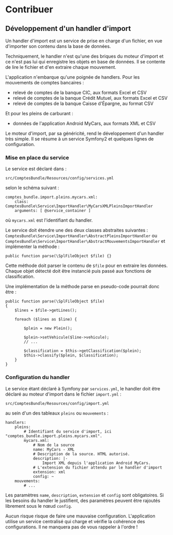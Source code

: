# Contribuer

## Développement d'un handler d'import

Un handler d'import est un service de prise en charge d'un fichier, en vue d'importer son contenu dans la base de données.

Techniquement, le handler n'est qu'une des briques du moteur d'import et ce n'est pas lui qui enregistre les objets en base de données. Il se contente de lire le fichier et d'en extraire chaque mouvement.

L'application n'embarque qu'une poignée de handlers. Pour les mouvements de comptes bancaires :

- relevé de comptes de la banque CIC, aux formats Excel et CSV
- relevé de comptes de la banque Crédit Mutuel, aux formats Excel et CSV
- relevé de comptes de la banque Caisse d'Épargne, au format CSV

Et pour les pleins de carburant :

- données de l'application Android MyCars, aux formats XML et CSV

Le moteur d'import, par sa généricité, rend le développement d'un handler très simple. Il se résume à un service Symfony2 et quelques lignes de configuration.

### Mise en place du service

Le service est déclaré dans :

    src/ComptesBundle/Resources/config/services.yml

selon le schéma suivant :

    comptes_bundle.import.pleins.mycars.xml:
        class: ComptesBundle\Service\ImportHandler\MyCarsXMLPleinsImportHandler
        arguments: [ @service_container ]

où `mycars.xml` est l'identifiant du handler.

Le service doit étendre une des deux classes abstraites suivantes : `ComptesBundle\Service\ImportHandler\AbstractPleinsImportHandler` ou `ComptesBundle\Service\ImportHandler\AbstractMouvementsImportHandler` et implémenter la méthode :

    public function parse(\SplFileObject $file) {}

Cette méthode doit parser le contenu de `$file` pour en extraire les données. Chaque objet détecté doit être instancié puis passé aux fonctions de classification.

Une implémentation de la méthode parse en pseudo-code pourrait donc être :

    public function parse(\SplFileObject $file)
    {
        $lines = $file->getLines();

        foreach ($lines as $line) {

            $plein = new Plein();

            $plein->setVehicule($line->vehicule);
            // ...

            $classification = $this->getClassification($plein);
            $this->classify($plein, $classification);
        }
    }

### Configuration du handler

Le service étant déclaré à Symfony par `services.yml`, le handler doit être déclaré au moteur d'import dans le fichier `import.yml` :

    src/ComptesBundle/Resources/config/import.yml

au sein d'un des tableaux `pleins` ou `mouvements` :

    handlers:
        pleins:
            # Identifiant du service d'import, ici "comptes_bundle.import.pleins.mycars.xml".
            mycars.xml:
                # Nom de la source
                name: MyCars - XML
                # Description de la source. HTML autorisé.
                description: |-
                    Import XML depuis l'application Android MyCars.
                # L'extension du fichier attendu par le handler d'import
                extension: xml
                config: ~
        mouvements:
            # ...

Les paramètres `name`, `description`, `extension` et `config` sont obligatoires. Si les besoins du handler le justifient, des paramètres peuvent être rajoutés librement sous le nœud `config`.

Aucun risque risque de faire une mauvaise configuration. L'application utilise un service centralisé qui charge et vérifie la cohérence des configurations. Il ne manquera pas de vous rappeler à l'ordre !
